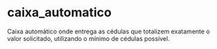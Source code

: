 # caixa_automatico
Caixa automático onde entrega as cédulas que totalizem exatamente o valor solicitado, utilizando o mínimo de cédulas possível.
